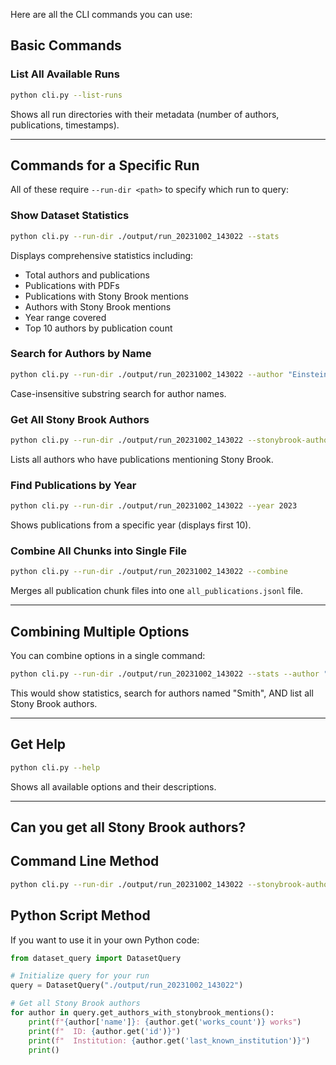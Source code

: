Here are all the CLI commands you can use:

## Basic Commands

### List All Available Runs
```bash
python cli.py --list-runs
```
Shows all run directories with their metadata (number of authors, publications, timestamps).

---

## Commands for a Specific Run
All of these require `--run-dir <path>` to specify which run to query:

### Show Dataset Statistics
```bash
python cli.py --run-dir ./output/run_20231002_143022 --stats
```

Displays comprehensive statistics including:

- Total authors and publications
- Publications with PDFs
- Publications with Stony Brook mentions
- Authors with Stony Brook mentions
- Year range covered
- Top 10 authors by publication count

### Search for Authors by Name
```bash
python cli.py --run-dir ./output/run_20231002_143022 --author "Einstein"
```

Case-insensitive substring search for author names.

### Get All Stony Brook Authors
```bash
python cli.py --run-dir ./output/run_20231002_143022 --stonybrook-authors
```

Lists all authors who have publications mentioning Stony Brook.

### Find Publications by Year
```bash
python cli.py --run-dir ./output/run_20231002_143022 --year 2023
```

Shows publications from a specific year (displays first 10).

### Combine All Chunks into Single File
```bash
python cli.py --run-dir ./output/run_20231002_143022 --combine
```

Merges all publication chunk files into one `all_publications.jsonl` file.

---

## Combining Multiple Options
You can combine options in a single command:

```bash
python cli.py --run-dir ./output/run_20231002_143022 --stats --author "Smith" --stonybrook-authors
```

This would show statistics, search for authors named "Smith", AND list all Stony Brook authors.

---

## Get Help

```bash
python cli.py --help
```

Shows all available options and their descriptions.

---

## Can you get all Stony Brook authors?

## Command Line Method

```bash
python cli.py --run-dir ./output/run_20231002_143022 --stonybrook-authors
```

## Python Script Method

If you want to use it in your own Python code:

```python
from dataset_query import DatasetQuery

# Initialize query for your run
query = DatasetQuery("./output/run_20231002_143022")

# Get all Stony Brook authors
for author in query.get_authors_with_stonybrook_mentions():
    print(f"{author['name']}: {author.get('works_count')} works")
    print(f"  ID: {author.get('id')}")
    print(f"  Institution: {author.get('last_known_institution')}")
    print()
```

<br>
